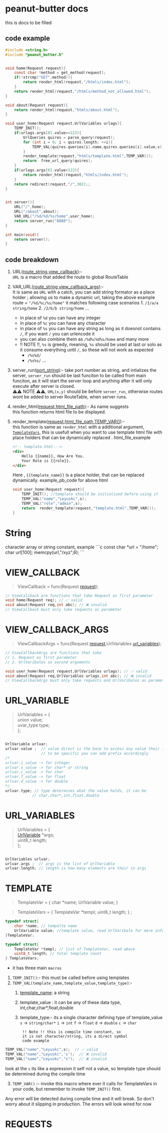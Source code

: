 # peanut-butter docs

this is docs to be filled
## code example
```c
#include <string.h>
#include "peanut_butter.h"


void home(Request request){
    const char *method = get_method(request);
    if(!strcmp("GET",method)){
        return render_html(request,"/htmls/index.html");
    }
    return render_html(request,"/htmls/method_not_allowed.html");
}

void about(Request request){
    return render_html(request,"htmls/about.html");
}

void user_home(Request request,UrlVariables urlags){
    TEMP_INIT();
    if(urlags.args[0].value==123){
        UrlQueries quires = parse_query(request);
        for (int i = 0; i < quires.length; ++i){
            TEMP_VAL(quires.queries[i].name,quires.queries[i].value,s);
        }
        render_template(request,"htmls/template.html",TEMP_VAR());
        return  free_url_query(quires);
    }
    if(urlags.args[0].value<123){
        return render_html(request,"htmls/index.html");
    }
    return redirect(request,"/",302);;
}


int server(){
    URL("/",home);
    URL("/about",about);
    VAR_URL("/%d/%d/%s/home",user_home);
    return server_run("8080");
}

int main(void){
    return server();
}
```

## code breakdown

1. URL([route_string](#string),[view_callback](#view-callback)):- <br>
    `URL` is a macro that added the route to global RouteTable 

2. VAR_URL([route_string](#string),[view_callback_args](#view-callback-args)):- <br>
    It is same as `URL` with a catch, you can add string formator as a place holder
    ; allowing us to make a dynamic url,
    taking the above example
    route = `"/%d/%c/%s/home"`
    it matches following case scenarios
        1. `/1/a/a string/home` 
        2. `/2/b/b string/home` 
        ... 
    - in place of `%d` you can have any integer
    - in place of `%c` you can have any character
    - in place of `%s` you can have any string as long as it doesnot contains
      `/`, if you want `/` you can urlencode it
    - you can also combine them as
        `/%d%c%d%s/home`
        and many more
    - !! NOTE !!, `%s` is greedy, meaning, `%s` should be used at last or solo
        as it consume everything until `/`, so these will not work as expected
        - `/%s%d/`
        - `/%s%s/`
            ...

3. server_run([port_string](#string)):- take port number as string,
    and intializes the server, `server_run` should be last funciton to be called
    from main funciton, as it will start the server loop and anything 
    after it will only execute after server is closed.<br>
    ⚠️⚠️ NOTE ⚠️⚠️, `URL(x,y)` should be before `server_run`, otherwise
    routes wont be added to server RouteTable, when server runs. 

4. render_html([request](#request),[html_file_path](#string)):- As name suggests<br>
    this function returns html file to be displayed.
5. render_template([request](#request),[html_file_path](#string),[TEMP_VAR()](#template)):- <br>
    this function is same as `render_html` with a additional argument, [`TemplateVars`](#template),
    this is usefull when you want to use template html file with place holders that
    can be dynamically replaced .
    html_file_example
    ```html
    <!-- template.html--->
    <div>
        Hello {{name}}, How Are You.
        Your Role is {{role}}.
    </div>

    ```
    Here , `{{template_name}}` is a place holder, that can be replaced dynamically.
    example_pb_code for above html
    ```c
    void user_home(Request request){
        TEMP_INIT(); //template should be initialized before using it
        TEMP_VAL("name","Leyuskc",s);
        TEMP_VAL("role","admin",s);
        return  render_template(request,"template.html",TEMP_VAR());
    }
    ```
# String
<div id="string">
character array or string constant,
    example
```c
const char *url = "/home";
char url[100];
memcpy(url,"/xyz",6);
```
</div>

# VIEW_CALLBACK
<div id="view-callback">

> ViewCallback = func(Request [request](#request));

```c
// ViewCallback are functions that take Request as first parameter
void home(Request req); // ✅ valid
void about(Request req,int abc); // ❌ invalid
// ViewCallback must only take requests as parameter
```
</div>

# VIEW_CALLBACK_ARGS
<div id="view-callback-args">

> ViewCallbackArgs =  func(Request [request](#request),UrlVariables [url_variables](#url-variables));


```c
// ViewCallbackArgs are functions that take 
// 1. Request as first parameter
// 2. UrlVaribales as second arguments

void user_home(Request request,UrlVariables urlags); // ✅ valid
void about(Request req,UrlVariables urlags,int abc); // ❌ invalid
// ViewCallbackArgs must only take requests and UrlVaribales as parameter
```
</div>

# URL_VARIABLE

> UrlVariables = { <br>
>    union value; <br>
>    uvar_type type; <br>
> };
<div id="url-variable">

```c

UrlVariable urlvar;
urlvar.value ;  // value direct is the base to access any value their is
                // to be specific you can add prefix accordingly
/*
urlvar.i_value -> for integer
urlvar.s_value -> for char* or string
urlvar.c_value -> for char
urlvar.f_value -> for float
urlvar.d_value -> for double
*/
urlvar.type; // type determines what the value holds, it can be
            // char,char*,int,float,double
```
</div>

# URL_VARIABLES

>UrlVariables = {<br>
>    [UrlVariable](#url-variable) *args; <br>
>    uint8_t length; <br>
>};
<div id="url-variables">

```c

UrlVariables urlvar;
urlvar.args ;  // args is the list of UrlVariable
urlvar.length; // length is how many elements are their in args
```
</div>

# TEMPLATE
>TemplateVar = {
>    char *name;
>    UrlVariable value;
>}

>TemplateVars = {
>    TemplateVar *templ;
>    uint8_t length;
>} ;
<div  id="template" >

```c
typedef struct{
    char *name; // tempalte name
    UrlVariable value; //template value, read UrlVaribale for more info
}TemplateVar;

typedef struct{
    TemplateVar *templ; // list of TemplateVar, read above
    uint8_t length; // total template count
} TemplateVars;

```
- it has three main `macros`
1. `TEMP_INIT()`:- this must be called before using templates
2. `TEMP_VAL(template_name,template_value,template_type)`:-
    1. [template_name](#string): a string
    2. template_value : it can be any of these  data type,
                        int,char,char*,float,double
    3. template_type:- its a single character defining type of template_value
            `s` -> `string/char*`
            `i` -> `int`
            `f` -> `float`
            `d` -> `double`
            `c` -> `char`

            !! Note !! this is compile time constant, so 
            it is not character/string, its a direct symbol
            code example
```c
TEMP_VAL("name","Leyuskc",s);  // ✅ valid
TEMP_VAL("name","Leyuskc",'s');  // ❌ invalid
TEMP_VAL("name","Leyuskc","s");  // ❌ invalid
```
look at the `s` its like a expression it self not a value, so 
template type should be determined during the compile time

3. `TEMP_VAR()` :- invoke this macro where ever it calls for TemplateVars in your 
                code, but remember to invoke `TEMP_INIT()` first.


Any error will be detected during compile time and it will break. So don't worry about
it slipping in production. The errors will look wired for now

</div>

# REQUESTS
<div  id="request" >
</div>